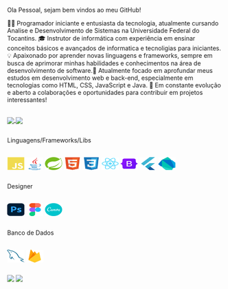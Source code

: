Ola Pessoal, sejam bem vindos ao meu GitHub!

👨‍💻 Programador iniciante e entusiasta da tecnologia, atualmente cursando Analise e Desenvolvimento de Sistemas na Universidade Federal do Tocantins. 🎓 Instrutor de informática com experiência em ensinar conceitos básicos e avançados de informatica e tecnoligias para iniciantes. 💡 Apaixonado por aprender novas linguagens e frameworks, sempre em busca de aprimorar minhas habilidades e conhecimentos na área de desenvolvimento de software.🌱 Atualmente focado em aprofundar meus estudos em desenvolvimento web e back-end, especialmente em tecnologias como HTML, CSS, JavaScript e Java. 🚀 Em constante evolução e aberto a colaborações e oportunidades para contribuir em projetos interessantes!
##

<a href="https://github.com/SavioVitorAlves/github-readme-stats">
  <img height=200 align="center" src="https://github-readme-stats.vercel.app/api?username=SavioVitorAlves&theme=radical&card_width=150" />
</a>
<a href="https://github.com/SavioVitorAlves/convoychat">
  <img height=200 align="center" src="https://github-readme-stats.vercel.app/api/top-langs?username=SavioVitorAlves&show_icons=true&theme=radical&layout=compact&langs_count=8&card_width=150" />
</a>

##

 Linguagens/Frameworks/Libs
<div style="display: inline_block"><br>
  <img align="center" alt="Rafa-Js" height="30" width="40" src="https://raw.githubusercontent.com/devicons/devicon/master/icons/javascript/javascript-plain.svg">
  <img align="center" alt="Rafa-CSS" height="30" width="40" src="https://raw.githubusercontent.com/devicons/devicon/master/icons/java/java-original.svg">
  <img align="center" alt="Rafa-CSS" height="30" width="40" src="https://raw.githubusercontent.com/devicons/devicon/master/icons/spring/spring-original.svg">
  <img align="center" alt="Rafa-HTML" height="30" width="40" src="https://raw.githubusercontent.com/devicons/devicon/master/icons/html5/html5-original.svg">
  <img align="center" alt="Rafa-CSS" height="30" width="40" src="https://raw.githubusercontent.com/devicons/devicon/master/icons/css3/css3-original.svg">
  <img align="center" alt="Rafa-CSS" height="30" width="40" src="https://raw.githubusercontent.com/devicons/devicon/master/icons/react/react-original.svg">
  <img align="center" alt="Rafa-CSS" height="30" width="40" src="https://raw.githubusercontent.com/devicons/devicon/master/icons/bootstrap/bootstrap-original.svg">
  <img align="center" alt="Rafa-CSS" height="30" width="40" src="https://raw.githubusercontent.com/devicons/devicon/master/icons/flutter/flutter-original.svg">
   <img align="center" alt="Rafa-CSS" height="30" width="40" src="https://raw.githubusercontent.com/devicons/devicon/master/icons/dart/dart-original.svg">
  
  
</div>

##


Designer
<div style="display: inline_block"><br>
  <img align="center" alt="Rafa-CSS" height="30" width="40" src="https://raw.githubusercontent.com/devicons/devicon/master/icons/photoshop/photoshop-original.svg">
  <img align="center" alt="Rafa-CSS" height="30" width="40" src="https://raw.githubusercontent.com/devicons/devicon/master/icons/figma/figma-original.svg">
  <img align="center" alt="Rafa-CSS" height="30" width="40" src="https://raw.githubusercontent.com/devicons/devicon/master/icons/canva/canva-original.svg">
<div/>


##

Banco de Dados
<div style="display: inline_block"><br>
<img align="center" alt="Rafa-CSS" height="30" width="40" src="https://raw.githubusercontent.com/devicons/devicon/master/icons/mysql/mysql-original.svg">
<img align="center" alt="Rafa-CSS" height="30" width="40" src="https://raw.githubusercontent.com/devicons/devicon/master/icons/firebase/firebase-original.svg">
<div/>

##

<div> 
  
  <a href="https://instagram.com/saviovitoralves" target="_blank"><img src="https://img.shields.io/badge/-Instagram-%23E4405F?style=for-the-badge&logo=instagram&logoColor=white" target="_blank"></a>
  <a href = "saviovitor2@gmail.com"><img src="https://img.shields.io/badge/-Gmail-%23333?style=for-the-badge&logo=gmail&logoColor=white" target="_blank"></a>

  
</div>
